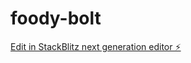 # foody-bolt

[Edit in StackBlitz next generation editor ⚡️](https://stackblitz.com/~/github.com/bdnaimur/foody-bolt)